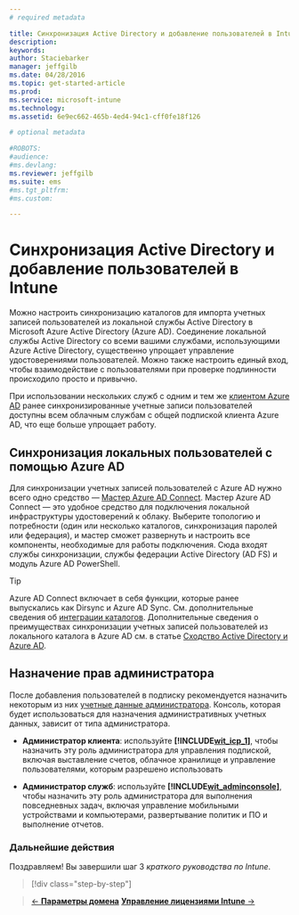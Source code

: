 ```yaml
---
# required metadata

title: Синхронизация Active Directory и добавление пользователей в Intune | Microsoft Intune
description:
keywords:
author: Staciebarker
manager: jeffgilb
ms.date: 04/28/2016
ms.topic: get-started-article
ms.prod:
ms.service: microsoft-intune
ms.technology:
ms.assetid: 6e9ec662-465b-4ed4-94c1-cff0fe18f126

# optional metadata

#ROBOTS:
#audience:
#ms.devlang:
ms.reviewer: jeffgilb
ms.suite: ems
#ms.tgt_pltfrm:
#ms.custom:

---
```



# Синхронизация Active Directory и добавление пользователей в Intune
Можно настроить синхронизацию каталогов для импорта учетных записей пользователей из локальной службы Active Directory в Microsoft Azure Active Directory (Azure AD). Соединение локальной службы Active Directory со всеми вашими службами, использующими Azure Active Directory, существенно упрощает управление удостоверениями пользователей. Можно также настроить единый вход, чтобы взаимодействие с пользователями при проверке подлинности происходило просто и привычно.

При использовании нескольких служб с одним и тем же [клиентом Azure AD](http://technet.microsoft.com/library/jj573650.aspx#BKMK_WhatIsAnAzureADTenant) ранее синхронизированные учетные записи пользователей доступны всем облачным службам с общей подпиской клиента Azure AD, что еще больше упрощает работу.

## Синхронизация локальных пользователей с помощью Azure AD
Для синхронизации учетных записей пользователей с Azure AD нужно всего одно средство — [Мастер Azure AD Connect](https://www.microsoft.com/download/details.aspx?id=47594). Мастер Azure AD Connect — это удобное средство для подключения локальной инфраструктуры удостоверений к облаку.  Выберите топологию и потребности (один или несколько каталогов, синхронизация паролей или федерация), и мастер сможет развернуть и настроить все компоненты, необходимые для работы подключения. Сюда входят службы синхронизации, службы федерации Active Directory (AD FS) и модуль Azure AD PowerShell.

> [!TIP]
> Azure AD Connect включает в себя функции, которые ранее выпускались как Dirsync и Azure AD Sync. См. дополнительные сведения об [интеграции каталогов](http://technet.microsoft.com/library/jj573653.aspx). Дополнительные сведения о преимуществах синхронизации учетных записей пользователей из локального каталога в Azure AD см. в статье [Сходство Active Directory и Azure AD](http://technet.microsoft.com/library/dn518177.aspx).

## Назначение прав администратора
После добавления пользователей в подписку рекомендуется назначить некоторым из них [учетные данные администратора](administrative-accounts-websites-perms.md). Консоль, которая будет использоваться для назначения административных учетных данных, зависит от типа администратора.

-   **Администратор клиента**: используйте **[!INCLUDE[wit_icp_1](../includes/wit_icp_1_md.md)]**, чтобы назначить эту роль администратора для управления подпиской, включая выставление счетов, облачное хранилище и управление пользователями, которым разрешено использовать

-   **Администратор служб**: используйте **[!INCLUDE[wit_adminconsole](../includes/wit_adminconsole_md.md)]**, чтобы назначить эту роль администратора для выполнения повседневных задач, включая управление мобильными устройствами и компьютерами, развертывание политик и ПО и выполнение отчетов.


### Дальнейшие действия
Поздравляем! Вы завершили шаг 3 *краткого руководства по Intune*.

>[!div class="step-by-step"]

>[&larr; **Параметры домена**](.\start-with-a-paid-subscription-to-microsoft-intune-step-2.md)     [**Управление лицензиями Intune** &rarr;](.\start-with-a-paid-subscription-to-microsoft-intune-step-4.md)  


<!--HONumber=May16_HO2-->



